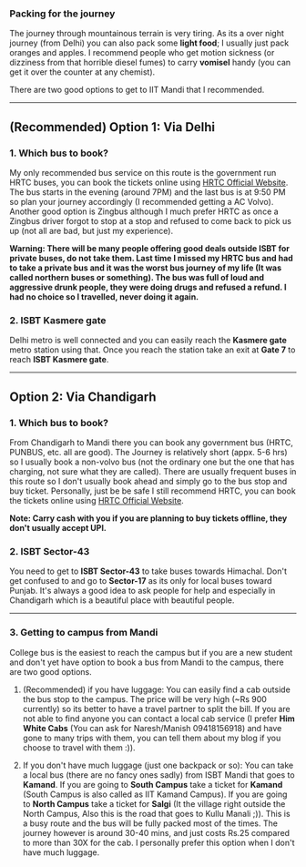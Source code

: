 <!-- Traveling to IIT Mandi cheaply and comfortably -->
<!-- IIT Mandi -->
<!-- Travel -->
<!-- Detailed guide on getting to the IIT campus. -->
<!-- 12-02-2023 -->


### Packing for the journey
The journey through mountainous terrain is very tiring. 
As its a over night journey (from Delhi) you can also pack some **light food**; I usually just pack oranges and apples.
I recommend people who get motion sickness (or dizziness from that horrible diesel fumes) to carry **vomisel** handy (you can get it over the counter at any chemist).

There are two good options to get to IIT Mandi that I recommended.

***

## (Recommended) Option 1: Via Delhi

### 1. Which bus to book?
My only recommended bus service on this route is the government run HRTC buses, you can book the tickets online using [HRTC Official Website](https://www.hrtchp.com/hrtc_info/).
The bus starts in the evening (around 7PM) and the last bus is at 9:50 PM so plan your journey accordingly (I recommended getting a AC Volvo).
Another good option is Zingbus although I much prefer HRTC as once a Zingbus driver forgot to stop at a stop and refused to come back to pick us up (not all are bad, but just my experience).

__Warning: There will be many people offering good deals outside ISBT for private buses, do not take them. Last time I missed my HRTC bus and had to take a private bus and it was the worst bus journey of my life (It was called northern buses or something). The bus was full of loud and aggressive drunk people, they were doing drugs and refused a refund. I had no choice so I travelled, never doing it again.__

### 2. ISBT Kasmere gate
Delhi metro is well connected and you can easily reach the **Kasmere gate** metro station using that.
Once you reach the station take an exit at **Gate 7** to reach **ISBT Kasmere gate**. 

***

## Option 2: Via Chandigarh

### 1. Which bus to book?
From Chandigarh to Mandi there you can book any government bus (HRTC, PUNBUS, etc. all are good).
The Journey is relatively short (appx. 5-6 hrs) so I usually book a non-volvo bus (not the ordinary one but the one that has charging, not sure what they are called).
There are usually frequent buses in this route so I don't usually book ahead and simply go to the bus stop and buy ticket.
Personally, just be be safe I still recommend HRTC, you can book the tickets online using [HRTC Official Website](https://www.hrtchp.com/hrtc_info/).

**Note: Carry cash with you if you are planning to buy tickets offline, they don't usually accept UPI.**

### 2. ISBT Sector-43
You need to get to **ISBT Sector-43** to take buses towards Himachal. 
Don't get confused to and go to **Sector-17** as its only for local buses toward Punjab.
It's always a good idea to ask people for help and especially in Chandigarh which is a beautiful place with beautiful people. 

***

### 3. Getting to campus from Mandi
College bus is the easiest to reach the campus but if you are a new student and don't yet have option to book a bus from Mandi to the campus, there are two good options.

1. (Recommended) if you have luggage:
You can easily find a cab outside the bus stop to the campus.
The price will be very high (~Rs 900 currently) so its better to have a travel partner to split the bill.
If you are not able to find anyone you can contact a local cab service (I prefer **Him White Cabs** (You can ask for Naresh/Manish 09418156918) and have gone to many trips with them, you can tell them about my blog if you choose to travel with them :)).

2. If you don't have much luggage (just one backpack or so):
You can take a local bus (there are no fancy ones sadly) from ISBT Mandi that goes to **Kamand**.
If you are going to **South Campus** take a ticket for **Kamand** (South Campus is also called as IIT Kamand Campus).
If you are going to **North Campus** take a ticket for **Salgi** (It the village right outside the North Campus, Also this is the road that goes to Kullu Manali ;)).
This is a busy route and the bus will be fully packed most of the times. 
The journey however is around 30-40 mins, and just costs Rs.25 compared to more than 30X for the cab.
I personally prefer this option when I don't have much luggage.

